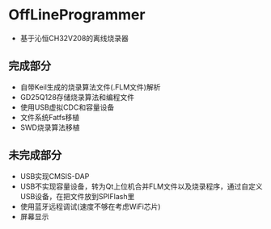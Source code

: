 # OffLineProgrammer
* 基于沁恒CH32V208的离线烧录器

## 完成部分
* 自带Keil生成的烧录算法文件(.FLM文件)解析
* GD25Q128存储烧录算法和编程文件
* 使用USB虚拟CDC和容量设备
* 文件系统Fatfs移植
* SWD烧录算法移植

## 未完成部分
* USB实现CMSIS-DAP
* USB不实现容量设备，转为Qt上位机合并FLM文件以及烧录程序，通过自定义USB设备，在把文件放到SPIFlash里
* 使用蓝牙远程调试(速度不够在考虑WiFi芯片)
* 屏幕显示